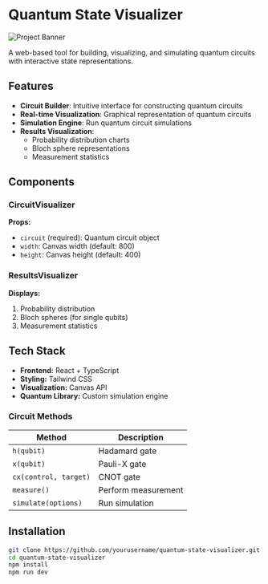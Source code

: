 # Quantum State Visualizer

![Project Banner](https://via.placeholder.com/1200x400.png?text=Quantum+State+Visualizer)

A web-based tool for building, visualizing, and simulating quantum circuits with interactive state representations.

## Features

- **Circuit Builder**: Intuitive interface for constructing quantum circuits
- **Real-time Visualization**: Graphical representation of quantum circuits
- **Simulation Engine**: Run quantum circuit simulations
- **Results Visualization**: 
  - Probability distribution charts
  - Bloch sphere representations
  - Measurement statistics

## Components

### CircuitVisualizer

**Props:**
- `circuit` (required): Quantum circuit object
- `width`: Canvas width (default: 800)
- `height`: Canvas height (default: 400)

### ResultsVisualizer

**Displays:**
1. Probability distribution
2. Bloch spheres (for single qubits)
3. Measurement statistics

## Tech Stack

- **Frontend:** React + TypeScript
- **Styling:** Tailwind CSS
- **Visualization:** Canvas API
- **Quantum Library:** Custom simulation engine

### Circuit Methods

| Method | Description |
|--------|-------------|
| `h(qubit)` | Hadamard gate |
| `x(qubit)` | Pauli-X gate |
| `cx(control, target)` | CNOT gate |
| `measure()` | Perform measurement |
| `simulate(options)` | Run simulation |

## Installation

```bash
git clone https://github.com/yourusername/quantum-state-visualizer.git
cd quantum-state-visualizer
npm install
npm run dev
